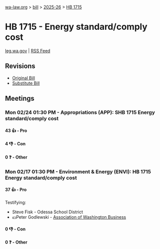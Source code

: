 [wa-law.org](/) > [bill](/bill/) > [2025-26](/bill/2025-26/) > [HB 1715](/bill/2025-26/hb/1715/)

# HB 1715 - Energy standard/comply cost
[leg.wa.gov](https://app.leg.wa.gov/billsummary?BillNumber=1715&Year=2025&Initiative=false) | [RSS Feed](./rss.xml)

## Revisions
* [Original Bill](1/)
* [Substitute Bill](S/)

## Meetings
### Mon 02/24 01:30 PM - Appropriations (APP): SHB 1715 Energy standard/comply cost
#### 43 👍 - Pro

#### 4 👎 - Con

#### 0 ❓ - Other

### Mon 02/17 01:30 PM - Environment & Energy (ENVI): HB 1715 Energy standard/comply cost
#### 37 👍 - Pro
Testifying:
* Steve Fisk - Odessa School District
* 💵Peter Godlewski - [Association of Washington Business](/org/association_of_washington_business/)

#### 0 👎 - Con

#### 0 ❓ - Other
